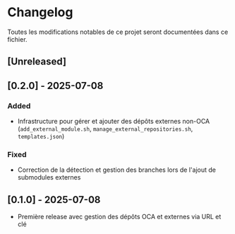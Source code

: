 # Changelog

Toutes les modifications notables de ce projet seront documentées dans ce fichier.

## [Unreleased]

## [0.2.0] - 2025-07-08

### Added

- Infrastructure pour gérer et ajouter des dépôts externes non-OCA (`add_external_module.sh`, `manage_external_repositories.sh`, `templates.json`)

### Fixed

- Correction de la détection et gestion des branches lors de l'ajout de submodules externes

## [0.1.0] - 2025-07-08

- Première release avec gestion des dépôts OCA et externes via URL et clé
